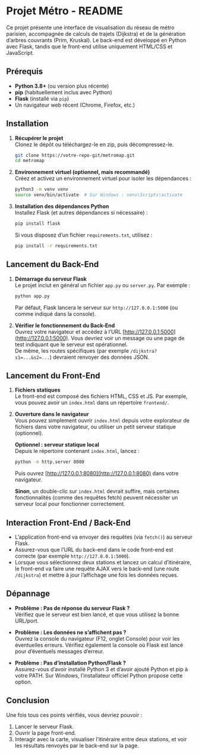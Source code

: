 # Projet Métro - README

Ce projet présente une interface de visualisation du réseau de métro parisien, accompagnée de calculs de trajets (Dijkstra) et de la génération d’arbres couvrants (Prim, Kruskal). Le back-end est développé en Python avec Flask, tandis que le front-end utilise uniquement HTML/CSS et JavaScript.

## Prérequis

- **Python 3.8+** (ou version plus récente)
- **pip** (habituellement inclus avec Python)
- **Flask** (installé via `pip`)
- Un navigateur web récent (Chrome, Firefox, etc.)

## Installation

1. **Récupérer le projet**  
   Clonez le dépôt ou téléchargez-le en zip, puis décompressez-le.  
   ```bash
   git clone https://votre-repo-git/metromap.git
   cd metromap
   ```

2. **Environnement virtuel (optionnel, mais recommandé)**  
   Créez et activez un environnement virtuel pour isoler les dépendances :  
   ```bash
   python3 -m venv venv
   source venv/bin/activate  # Sur Windows : venv\Scripts\activate
   ```

3. **Installation des dépendances Python**  
   Installez Flask (et autres dépendances si nécessaire) :  
   ```bash
   pip install flask
   ```
   
   Si vous disposez d’un fichier `requirements.txt`, utilisez :  
   ```bash
   pip install -r requirements.txt
   ```

## Lancement du Back-End

1. **Démarrage du serveur Flask**  
   Le projet inclut en général un fichier `app.py` ou `server.py`. Par exemple :  
   ```bash
   python app.py
   ```
   
   Par défaut, Flask lancera le serveur sur `http://127.0.0.1:5000` (ou comme indiqué dans la console).

2. **Vérifier le fonctionnement du Back-End**  
   Ouvrez votre navigateur et accédez à l’URL [http://127.0.0.1:5000](http://127.0.0.1:5000). Vous devriez voir un message ou une page de test indiquant que le serveur est opérationnel.  
   De même, les routes spécifiques (par exemple `/dijkstra?s1=...&s2=...`) devraient renvoyer des données JSON.

## Lancement du Front-End

1. **Fichiers statiques**  
   Le front-end est composé des fichiers HTML, CSS et JS. Par exemple, vous pouvez avoir un `index.html` dans un répertoire `frontend/`.

2. **Ouverture dans le navigateur**  
   Vous pouvez simplement ouvrir `index.html` depuis votre explorateur de fichiers dans votre navigateur, ou utiliser un petit serveur statique (optionnel).  
   
   **Optionnel : serveur statique local**  
   Depuis le répertoire contenant `index.html`, lancez :  
   ```bash
   python -m http.server 8080
   ```  
   Puis ouvrez [http://127.0.0.1:8080](http://127.0.0.1:8080) dans votre navigateur.
   
   **Sinon**, un double-clic sur `index.html` devrait suffire, mais certaines fonctionnalités (comme des requêtes fetch) peuvent nécessiter un serveur local pour fonctionner correctement.

## Interaction Front-End / Back-End

- L’application front-end va envoyer des requêtes (via `fetch()`) au serveur Flask.
- Assurez-vous que l’URL du back-end dans le code front-end est correcte (par exemple `http://127.0.0.1:5000`).
- Lorsque vous sélectionnez deux stations et lancez un calcul d’itinéraire, le front-end va faire une requête AJAX vers le back-end (une route `/dijkstra`) et mettre à jour l’affichage une fois les données reçues.

## Dépannage

- **Problème : Pas de réponse du serveur Flask ?**  
  Vérifiez que le serveur est bien lancé, et que vous utilisez la bonne URL/port.
  
- **Problème : Les données ne s’affichent pas ?**  
  Ouvrez la console du navigateur (F12, onglet Console) pour voir les éventuelles erreurs. Vérifiez également la console où Flask est lancé pour d’éventuels messages d’erreur.

- **Problème : Pas d’installation Python/Flask ?**  
  Assurez-vous d’avoir installé Python 3 et d’avoir ajouté Python et pip à votre PATH. Sur Windows, l’installateur officiel Python propose cette option.

## Conclusion

Une fois tous ces points vérifiés, vous devriez pouvoir :

1. Lancer le serveur Flask.
2. Ouvrir la page front-end.
3. Interagir avec la carte, visualiser l’itinéraire entre deux stations, et voir les résultats renvoyés par le back-end sur la page.